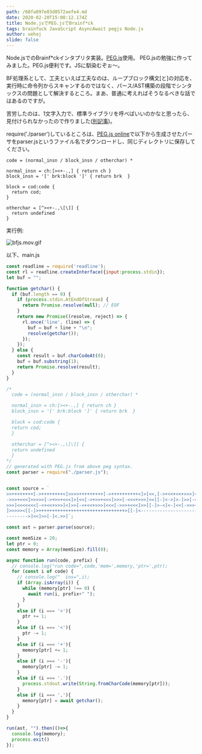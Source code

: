 ```yaml
---
path: /68fa097e03d0572aefe4.md
date: 2020-02-20T15:08:12.174Z
title: Node.jsでPEG.jsでBrainf*ck
tags: brainfuck JavaScript AsyncAwait pegjs Node.js
author: uehaj
slide: false
---
```

Node.jsでのBrainf*ckインタプリタ実装。[PEG.js](https://pegjs.org/)使用。
PEG.jsの勉強に作ってみました。PEG.js便利です。JSに馴染むぞぉ〜。

BF処理系として、工夫といえば工夫なのは、ループブロック構文[と]の対応を、実行時に命令列からスキャンするのではなく、パース/AST構築の段階でシンタックスの問題として解決するところ。まあ、普通に考えればそうなるべきな話ではあるのですが。

苦労したのは、1文字入力で、標準ライブラリを呼べばいいのかなと思ったら、見付けられなかったので作りました([別記事](https://qiita.com/uehaj/items/5d9fec1ba6cc4c76e378))。

require('./parser')しているところは、[PEG.js online](https://pegjs.org/online)で以下から生成させたパーサをparser.jsというファイル名でダウンロードし、同じディレクトリに保存してください。

```
code = (normal_insn / block_insn / otherchar) *

normal_insn = ch:[><+-.,] { return ch }
block_insn = '[' brk:block ']' { return brk  }

block = cod:code {
  return cod;
}

otherchar = [^><+-.,\[\]] {
  return undefined
}

```
実行例:

![bfjs.mov.gif](https://qiita-image-store.s3.amazonaws.com/0/9979/a2428b6b-bb1e-2ff6-7ed0-c25ba2286b2a.gif)

以下、main.js

```js
const readline = require('readline');
const rl = readline.createInterface({input:process.stdin});
let buf = "";

function getchar() {
  if (buf.length == 0) {
    if (process.stdin.AtEndOfStream) {
      return Promise.resolve(null); // EOF
    }
    return new Promise((resolve, reject) => {
      rl.once('line', (line) => {
        buf = buf + line + "\n";
        resolve(getchar());
      });
    });
  } else {
    const result = buf.charCodeAt(0);
    buf = buf.substring(1);
    return Promise.resolve(result);
  }
}

/*
  code = (normal_insn / block_insn / otherchar) *

  normal_insn = ch:[><+-.,] { return ch }
  block_insn = '[' brk:block ']' { return brk  }

  block = cod:code {
  return cod;
  }

  otherchar = [^><+-.,\[\]] {
  return undefined
  }
*/
// generated with PEG.js from above peg syntax.
const parser = require("./parser.js"); 


const source = `
>>++++++++[->++++++++<]>>>>+++++++++[->++++++++++<]>[<<,[->+<<+<<+>>>]<<<[
->>>+<<<]>>>>>[->+>>+<<<]>[<<[->+>>+<<<]>>>[-<<<+>>>]<<[[-]<->]>-]>>[-<<<+
>>>]<<<<<<<[-<+<<+>>>]<[>>[-<+<<+>>>]<<<[->>>+<<<]>>[[-]>-<]<-]<<[->>>+<<<
]>>>>><[[-]>++++++++++++++++++++++++++++++++>[[-]<------------------------
-------->]<<]>>[-]<.>>]`;

const ast = parser.parse(source);

const memSize = 20;
let ptr = 0;
const memory = Array(memSize).fill(0);

async function run(code, prefix) {
  // console.log("run code=",code,'mem=',memory,'ptr=',ptr);
  for (const i of code) {
    // console.log("  ins=",i);
    if (Array.isArray(i)) {
      while (memory[ptr] !== 0) {
        await run(i, prefix+" ");
      }
    }
    else if (i === '>'){
      ptr += 1;
    }
    else if (i === '<'){
      ptr -= 1;
    }
    else if (i === '+'){
      memory[ptr] += 1;
    }
    else if (i === '-'){
      memory[ptr] -= 1;
    }
    else if (i === '.'){
      process.stdout.write(String.fromCharCode(memory[ptr]));
    }
    else if (i === ','){
      memory[ptr] = await getchar();
    }
  }
}

run(ast, "").then(()=>{
  console.log(memory);
  process.exit()
});
```

